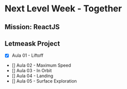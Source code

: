 # Next Level Week - Together
## Mission: ReactJS
## Letmeask Project

- [x] Aula 01 - Liftoff
- [] Aula 02 - Maximum Speed
- [] Aula 03 - In Orbit
- [] Aula 04 - Landing
- [] Aula 05 - Surface Exploration